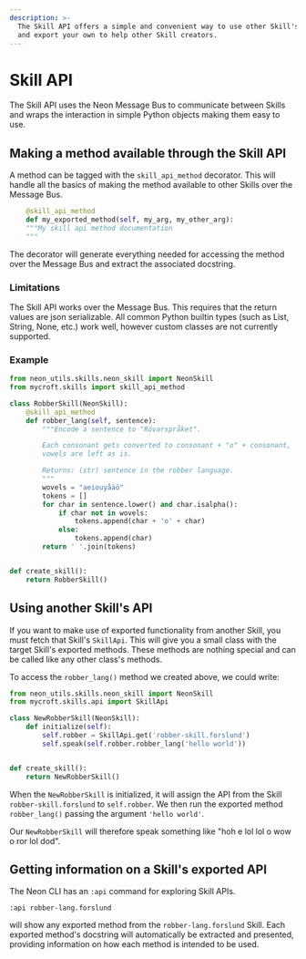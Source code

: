 ```yaml
---
description: >-
  The Skill API offers a simple and convenient way to use other Skill's methods
  and export your own to help other Skill creators.
---
```


# Skill API

The Skill API uses the Neon Message Bus to communicate between Skills and wraps the interaction in simple Python objects making them easy to use.

## Making a method available through the Skill API

A method can be tagged with the `skill_api_method` decorator. This will handle all the basics of making the method available to other Skills over the Message Bus.

```python
    @skill_api_method
    def my_exported_method(self, my_arg, my_other_arg):
    """My skill api method documentation
    """
```

The decorator will generate everything needed for accessing the method over the Message Bus and extract the associated docstring.

### Limitations

The Skill API works over the Message Bus. This requires that the return values are json serializable. All common Python builtin types \(such as List, String, None, etc.\) work well, however custom classes are not currently supported.

### Example

```python
from neon_utils.skills.neon_skill import NeonSkill
from mycroft.skills import skill_api_method

class RobberSkill(NeonSkill):
    @skill_api_method
    def robber_lang(self, sentence):
        """Encode a sentence to "Rövarspråket".

        Each consonant gets converted to consonant + "o" + consonant,
        vowels are left as is.

        Returns: (str) sentence in the robber language.
        """
        wovels = "aeiouyåäö"
        tokens = []
        for char in sentence.lower() and char.isalpha():
            if char not in wovels:
                tokens.append(char + 'o' + char)
            else:
                tokens.append(char)
        return ' '.join(tokens)


def create_skill():
    return RobberSkill()
```

## Using another Skill's API

If you want to make use of exported functionality from another Skill, you must fetch that Skill's `SkillApi`. This will give you a small class with the target Skill's exported methods. These methods are nothing special and can be called like any other class's methods.

To access the `robber_lang()` method we created above, we could write:

```python
from neon_utils.skills.neon_skill import NeonSkill
from mycroft.skills.api import SkillApi

class NewRobberSkill(NeonSkill):
    def initialize(self):
        self.robber = SkillApi.get('robber-skill.forslund')
        self.speak(self.robber.robber_lang('hello world'))


def create_skill():
    return NewRobberSkill()
```

When the `NewRobberSkill` is initialized, it will assign the API from the Skill `robber-skill.forslund` to `self.robber`. We then run the exported method `robber_lang()` passing the argument `'hello world'`.

Our `NewRobberSkill` will therefore speak something like "hoh e lol lol o wow o ror lol dod".

## Getting information on a Skill's exported API

The Neon CLI has an `:api` command for exploring Skill APIs.

```text
:api robber-lang.forslund
```

will show any exported method from the `robber-lang.forslund` Skill. Each exported method's docstring will automatically be extracted and presented, providing information on how each method is intended to be used.
